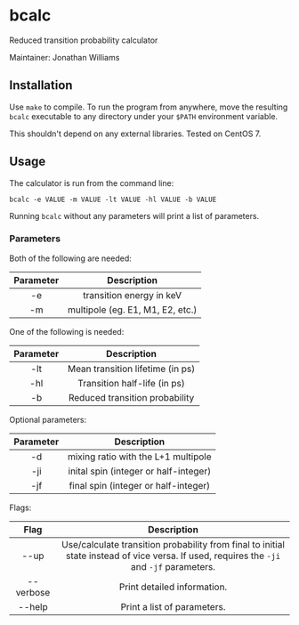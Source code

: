 # bcalc

Reduced transition probability calculator

Maintainer: Jonathan Williams

## Installation

Use `make` to compile. To run the program from anywhere, move the resulting `bcalc` executable to any directory under your `$PATH` environment variable.

This shouldn't depend on any external libraries.  Tested on CentOS 7.

## Usage

The calculator is run from the command line:

```
bcalc -e VALUE -m VALUE -lt VALUE -hl VALUE -b VALUE
```

Running `bcalc` without any parameters will print a list of parameters.

### Parameters

Both of the following are needed:

|**Parameter**|**Description**|
|:---:|:---:|
| -e | transition energy in keV |
| -m |  multipole (eg. E1, M1, E2, etc.) |

One of the following is needed:

|**Parameter**|**Description**|
|:---:|:---:|
| -lt | Mean transition lifetime (in ps) |
| -hl | Transition half-life (in ps) |
| -b | Reduced transition probability |

Optional parameters:

|**Parameter**|**Description**|
|:---:|:---:|
| -d | mixing ratio with the L+1 multipole |
| -ji | inital spin (integer or half-integer) |
| -jf | final spin (integer or half-integer) |

Flags:

|**Flag**|**Description**|
|:---:|:---:|
| --up | Use/calculate transition probability from final to initial state instead of vice versa.  If used, requires the `-ji` and `-jf` parameters. |
| --verbose | Print detailed information. |
| --help | Print a list of parameters. |